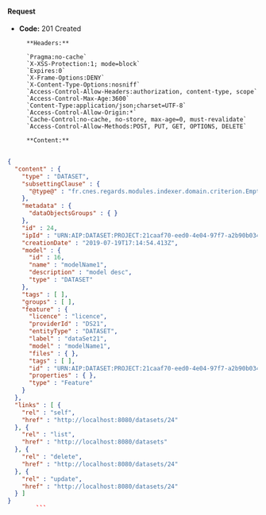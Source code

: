 #### Request

* **Code:** 201 Created

        **Headers:**

        `Pragma:no-cache`
        `X-XSS-Protection:1; mode=block`
        `Expires:0`
        `X-Frame-Options:DENY`
        `X-Content-Type-Options:nosniff`
        `Access-Control-Allow-Headers:authorization, content-type, scope`
        `Access-Control-Max-Age:3600`
        `Content-Type:application/json;charset=UTF-8`
        `Access-Control-Allow-Origin:*`
        `Cache-Control:no-cache, no-store, max-age=0, must-revalidate`
        `Access-Control-Allow-Methods:POST, PUT, GET, OPTIONS, DELETE`

        **Content:**

```json
    
{
  "content" : {
    "type" : "DATASET",
    "subsettingClause" : {
      "@type@" : "fr.cnes.regards.modules.indexer.domain.criterion.EmptyCriterion"
    },
    "metadata" : {
      "dataObjectsGroups" : { }
    },
    "id" : 24,
    "ipId" : "URN:AIP:DATASET:PROJECT:21caaf70-eed0-4e04-97f7-a2b90b0346cf:V1",
    "creationDate" : "2019-07-19T17:14:54.413Z",
    "model" : {
      "id" : 16,
      "name" : "modelName1",
      "description" : "model desc",
      "type" : "DATASET"
    },
    "tags" : [ ],
    "groups" : [ ],
    "feature" : {
      "licence" : "licence",
      "providerId" : "DS21",
      "entityType" : "DATASET",
      "label" : "dataSet21",
      "model" : "modelName1",
      "files" : { },
      "tags" : [ ],
      "id" : "URN:AIP:DATASET:PROJECT:21caaf70-eed0-4e04-97f7-a2b90b0346cf:V1",
      "properties" : { },
      "type" : "Feature"
    }
  },
  "links" : [ {
    "rel" : "self",
    "href" : "http://localhost:8080/datasets/24"
  }, {
    "rel" : "list",
    "href" : "http://localhost:8080/datasets"
  }, {
    "rel" : "delete",
    "href" : "http://localhost:8080/datasets/24"
  }, {
    "rel" : "update",
    "href" : "http://localhost:8080/datasets/24"
  } ]
}
        ```
